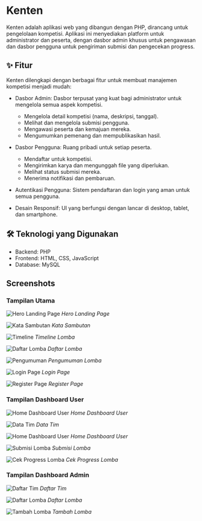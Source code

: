# Kenten

Kenten adalah aplikasi web yang dibangun dengan PHP, dirancang untuk pengelolaan kompetisi. Aplikasi ini menyediakan platform untuk administrator dan peserta, dengan dasbor admin khusus untuk pengawasan dan dasbor pengguna untuk pengiriman submisi dan pengecekan progress.

## ✨ Fitur

Kenten dilengkapi dengan berbagai fitur untuk membuat manajemen kompetisi menjadi mudah:

- Dasbor Admin: Dasbor terpusat yang kuat bagi administrator untuk mengelola semua aspek kompetisi.
  - Mengelola detail kompetisi (nama, deskripsi, tanggal).
  - Melihat dan mengelola submisi pengguna.
  - Mengawasi peserta dan kemajuan mereka.
  - Mengumumkan pemenang dan mempublikasikan hasil.

- Dasbor Pengguna: Ruang pribadi untuk setiap peserta.
  - Mendaftar untuk kompetisi.
  - Mengirimkan karya dan mengunggah file yang diperlukan.
  - Melihat status submisi mereka.
  - Menerima notifikasi dan pembaruan.

- Autentikasi Pengguna: Sistem pendaftaran dan login yang aman untuk semua pengguna.

- Desain Responsif: UI yang  berfungsi dengan lancar di desktop, tablet, dan smartphone.

## 🛠️ Teknologi yang Digunakan

- Backend: PHP
- Frontend: HTML, CSS, JavaScript
- Database: MySQL

## Screenshots

### Tampilan Utama
![Hero Landing Page](/Screenshots%20Kenten/Index/Home.png)
*Hero Landing Page*

![Kata Sambutan](/Screenshots%20Kenten/Index/Sambutan.png)
*Kata Sambutan*

![Timeline](/Screenshots%20Kenten/Index/Timeline.png)
*Timeline Lomba*

![Daftar Lomba](/Screenshots%20Kenten/Index/Lomba.png)
*Daftar Lomba*

![Pengumuman](/Screenshots%20Kenten/Index/Pengumuman.png)
*Pengumuman Lomba*

![Login Page](/Screenshots%20Kenten/Index/Login.png)
*Login Page*

![Register Page](/Screenshots%20Kenten/Index/Register.png)
*Register Page*

### Tampilan Dashboard User
![Home Dashboard User](/Screenshots%20Kenten/User/Home.png)
*Home Dashboard User*

![Data Tim](/Screenshots%20Kenten/User/Isi_DataTim.png)
*Data Tim*

![Home Dashboard User](/Screenshots%20Kenten/User/Home.png)
*Home Dashboard User*

![Submisi Lomba](/Screenshots%20Kenten/User/Form_KegiatanLomba%20(2).png)
*Submisi Lomba*

![Cek Progress Lomba](/Screenshots%20Kenten/User/UploadLomba_Mengisi.png)
*Cek Progress Lomba*

### Tampilan Dashboard Admin

![Daftar Tim](/Screenshots%20Kenten/Admin/DaftarTim.png)
*Daftar Tim*

![Daftar Lomba](/Screenshots%20Kenten/Admin/DaftarKegiatanLomba.png)
*Daftar Lomba*

![Tambah Lomba](/Screenshots%20Kenten/Admin/FormTambah_KegiatanLomba.png)
*Tambah Lomba*

